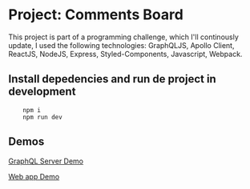 # Project: Comments Board

This project is part of a programming challenge, which I'll continously update, I used the following technologies:
GraphQLJS, Apollo Client, ReactJS, NodeJS, Express, Styled-Components, Javascript, Webpack.

## Install depedencies and run de project in development

```npm
    npm i
    npm run dev
```

## Demos
[GraphQL Server Demo](https://commentsboardserver.herokuapp.com/api/graphql)

[Web app Demo](https://commentsboard.herokuapp.com/)
